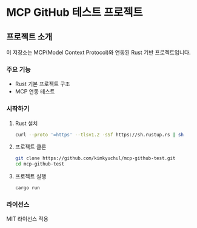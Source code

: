 # MCP GitHub 테스트 프로젝트

## 프로젝트 소개

이 저장소는 MCP(Model Context Protocol)와 연동된 Rust 기반 프로젝트입니다. 

### 주요 기능
- Rust 기본 프로젝트 구조
- MCP 연동 테스트

### 시작하기

1. Rust 설치
   ```bash
   curl --proto '=https' --tlsv1.2 -sSf https://sh.rustup.rs | sh
   ```

2. 프로젝트 클론
   ```bash
   git clone https://github.com/kimkyuchul/mcp-github-test.git
   cd mcp-github-test
   ```

3. 프로젝트 실행
   ```bash
   cargo run
   ```

### 라이선스
MIT 라이선스 적용
